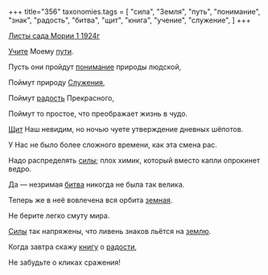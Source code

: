 +++
title="356"
taxonomies.tags = [
 "сила",
 "Земля",
 "путь",
 "понимание",
 "знак",
 "радость",
 "битва",
 "щит",
 "книга",
 "учение",
 "служение",
]
+++

[Листы сада Мории 1 1924г](/agni/1924)

[Учите](/tags/учение) Моему [пути](/tags/путь).   

Пусть они пройдут [понимание](/tags/понимание) природы людской,   

Поймут природу [Служения](/tags/служение),   

Поймут [радость](/tags/радость) Прекрасного,   

Поймут то простое, что преображает жизнь в чудо.   

[Щит](/tags/щит) Наш невидим, но ночью чуете утверждение дневных шёпотов.   

У Нас не было более сложного времени, как эта смена рас.   

Надо распределять [силы](/tags/сила); плох химик, который вместо капли опрокинет ведро.   

Да — незримая [битва](/tags/битва) никогда не была так велика.   

Теперь же в неё вовлечена вся орбита [земная](/tags/Земля).   

Не берите легко смуту мира.   

[Силы](/tags/сила) так напряжены, что ливень знаков льётся на [землю](/tags/Земля).   

Когда завтра скажу [книгу](/tags/книга) о [радости](/tags/радость),   

Не забудьте о кликах сражения!   

